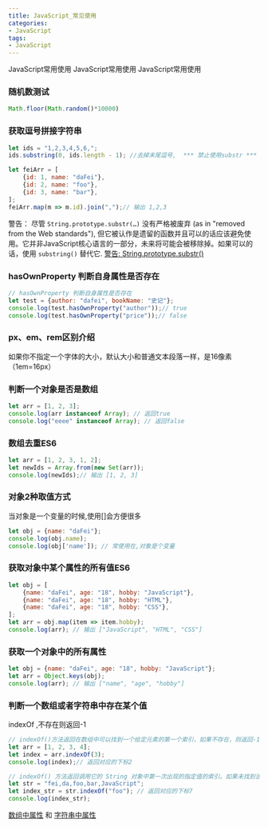 ```yaml
---
title: JavaScript_常见使用
categories: 
- JavaScript
tags:
- JavaScript
---
```

 JavaScript常用使用
 JavaScript常用使用
 JavaScript常用使用

### 随机数测试

```javascript
Math.floor(Math.random()*10000)
```

### 获取逗号拼接字符串

```javascript
let ids = "1,2,3,4,5,6,";
ids.substring(0, ids.length - 1); //去掉末尾逗号,  *** 禁止使用substr ***

let feiArr = [
    {id: 1, name: "daFei"},
    {id: 2, name: "foo"},
    {id: 3, name: "bar"},
];
feiArr.map(m => m.id).join(",");// 输出 1,2,3

```

警告： 尽管 `String.prototype.substr(…)` 没有严格被废弃 (as in "removed from the Web standards"), 但它被认作是遗留的函数并且可以的话应该避免使用。它并非JavaScript核心语言的一部分，未来将可能会被移除掉。如果可以的话，使用 `substring()` 替代它.       [警告: String.prototype.substr()](https://developer.mozilla.org/zh-CN/docs/Web/JavaScript/Reference/Global_Objects/String/substr)

### hasOwnProperty 判断自身属性是否存在 

```javascript
// hasOwnProperty 判断自身属性是否存在 
let test = {author: "dafei", bookName: "史记"};
console.log(test.hasOwnProperty("author"));// true
console.log(test.hasOwnProperty("price"));// false
```

### px、em、rem区别介绍

如果你不指定一个字体的大小，默认大小和普通文本段落一样，是16像素（1em=16px）

### 判断一个对象是否是数组

```javascript
let arr = [1, 2, 3];
console.log(arr instanceof Array); // 返回true
console.log("eeee" instanceof Array); // 返回false
```

### 数组去重ES6

```javascript
let arr = [1, 2, 3, 1, 2];
let newIds = Array.from(new Set(arr));
console.log(newIds);// 输出 [1, 2, 3]
```

### 对象2种取值方式

当对象是一个变量的时候,使用[]会方便很多

```javascript
let obj = {name: "daFei"};
console.log(obj.name);
console.log(obj['name']); // 常使用在,对象是个变量
```

### 获取对象中某个属性的所有值ES6

```javascript
let obj = [
    {name: "daFei", age: "18", hobby: "JavaScript"},
    {name: "daFei", age: "18", hobby: "HTML"},
    {name: "daFei", age: "18", hobby: "CSS"},
];
let arr = obj.map(item => item.hobby);
console.log(arr); // 输出 ["JavaScript", "HTML", "CSS"]
```

### 获取一个对象中的所有属性

````javascript
let obj = {name: "daFei", age: "18", hobby: "JavaScript"};
let arr = Object.keys(obj);
console.log(arr); // 输出 ["name", "age", "hobby"]
````

### 判断一个数组或者字符串中存在某个值

indexOf ,不存在则返回-1

```javascript
// indexOf()方法返回在数组中可以找到一个给定元素的第一个索引，如果不存在，则返回-1。
let arr = [1, 2, 3, 4];
let index = arr.indexOf(3);
console.log(index);// 返回对应的下标2

// indexOf() 方法返回调用它的 String 对象中第一次出现的指定值的索引。如果未找到该值，则返回 -1。
let str = "fei,da,foo,bar,JavaScript";
let index_str = str.indexOf("foo"); // 返回对应的下标7
console.log(index_str);
```

[数组中属性](https://developer.mozilla.org/zh-CN/docs/Web/JavaScript/Reference/Global_Objects/Array/indexOf) 和  [字符串中属性](https://developer.mozilla.org/zh-CN/docs/Web/JavaScript/Reference/Global_Objects/String/indexOf)



























